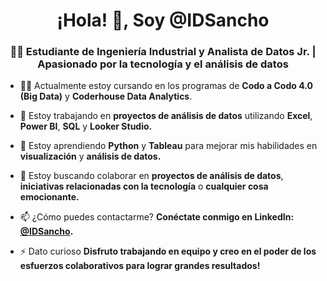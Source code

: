<h1 align="center">¡Hola! 👋, Soy @IDSancho</h1>
<h3 align="center">👨‍💻 Estudiante de Ingeniería Industrial y Analista de Datos Jr. | Apasionado por la tecnología y el análisis de datos</h3>


- 👨‍💻 Actualmente estoy cursando en los programas de **Codo a Codo 4.0 (Big Data)** y **Coderhouse Data Analytics**.

- 🔭 Estoy trabajando en **proyectos de análisis de datos** utilizando **Excel**, **Power BI**, **SQL** y **Looker Studio.**

- 🌱 Estoy aprendiendo **Python** y **Tableau** para mejorar mis habilidades en **visualización** y **análisis de datos.**

- 👯 Estoy buscando colaborar en **proyectos de análisis de datos**, **iniciativas relacionadas con la tecnología** o **cualquier cosa emocionante.**

- 📫 ¿Cómo puedes contactarme? **Conéctate conmigo en LinkedIn: [@IDSancho](https://www.linkedin.com/in/id-sancho/).**

- ⚡ Dato curioso **Disfruto trabajando en equipo y creo en el poder de los esfuerzos colaborativos para lograr grandes resultados!**

